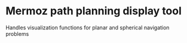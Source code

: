 # Mermoz path planning display tool
Handles visualization functions for planar and spherical navigation problems
